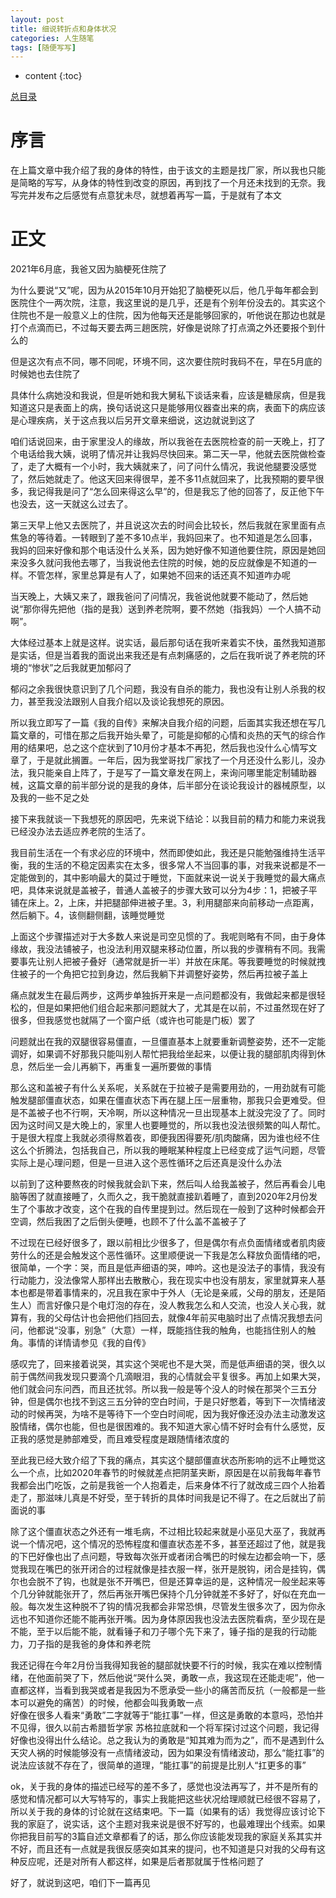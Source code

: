 ```yaml
---
layout: post
title: 细说转折点和身体状况
categories: 人生随笔
tags: [随便写写]
---
```


* content
{:toc}

[总目录](https://kljzndx.github.io/My-Blog/2023/01/23/my-life-notes-index/)

# 序言

在上篇文章中我介绍了我的身体的特性，由于该文的主题是找厂家，所以我也只能是简略的写写，从身体的特性到改变的原因，再到找了一个月还未找到的无奈。我写完并发布之后感觉有点意犹未尽，就想着再写一篇，于是就有了本文

# 正文

2021年6月底，我爸又因为脑梗死住院了

为什么要说“又”呢，因为从2015年10月开始犯了脑梗死以后，他几乎每年都会到医院住个一两次院，注意，我这里说的是几乎，还是有个别年份没去的。其实这个住院也不是一般意义上的住院，因为他每天还是能够回家的，听他说在那边也就是打个点滴而已，不过每天要去两三趟医院，好像是说除了打点滴之外还要报个到什么的

但是这次有点不同，哪不同呢，环境不同，这次要住院时我码不在，早在5月底的时候她也去住院了

具体什么病她没和我说，但是听她和我大舅私下谈话来看，应该是糖尿病，但是我知道这只是表面上的病，换句话说这只是能够用仪器查出来的病，表面下的病应该是心理疾病，关于这点我以后另开文章来细说，这边就说到这了

咱们话说回来，由于家里没人的缘故，所以我爸在去医院检查的前一天晚上，打了个电话给我大姨，说明了情况并让我妈尽快回来。第二天一早，他就去医院做检查了，走了大概有一个小时，我大姨就来了，问了问什么情况，我说他腿要没感觉了，然后她就走了。他这天回来得很早，差不多11点就回来了，比我预期的要早很多，我记得我是问了“怎么回来得这么早”的，但是我忘了他的回答了，反正他下午也没去，这一天就这么过去了。

第三天早上他又去医院了，并且说这次去的时间会比较长，然后我就在家里面有点焦急的等待着。一转眼到了差不多10点半，我妈回来了。也不知道是怎么回事，我妈的回来好像和那个电话没什么关系，因为她好像不知道他要住院，原因是她回来没多久就问我他去哪了，当我说他去住院的时候，她的反应就像是不知道的一样。不管怎样，家里总算是有人了，如果她不回来的话还真不知道咋办呢

当天晚上，大姨又来了，跟我爸问了问情况，我爸说他就要不能动了，然后她说“那你得先把他（指的是我）送到养老院啊，要不然她（指我妈）一个人搞不动啊”。

大体经过基本上就是这样。说实话，最后那句话在我听来着实不快，虽然我知道那是实话，但是当着我的面说出来我还是有点刺痛感的，之后在我听说了养老院的环境的“惨状”之后我就更加郁闷了

郁闷之余我很快意识到了几个问题，我没有自杀的能力，我也没有让别人杀我的权力，甚至我没法跟别人自我介绍以及谈论我想死的原因。

所以我立即写了一篇《我的自传》来解决自我介绍的问题，后面其实我还想在写几篇文章的，可惜在那之后我开始头晕了，可能是抑郁的心情和炎热的天气的综合作用的结果吧，总之这个症状到了10月份才基本不再犯，然后我也没什么心情写文章了，于是就此搁置。一年后，因为我堂哥找厂家找了一个月还没什么影儿，没办法，我只能亲自上阵了，于是写了一篇文章发在网上，来询问哪里能定制辅助器械，这篇文章的前半部分说的是我的身体，后半部分在谈论我设计的器械原型，以及我的一些不足之处

接下来我就谈一下我想死的原因吧，先来说下结论：以我目前的精力和能力来说我已经没办法去适应养老院的生活了。

我目前生活在一个有求必应的环境中，然而即使如此，我还是只能勉强维持生活平衡，我的生活的不稳定因素实在太多，很多常人不当回事的事，对我来说都是不一定能做到的，其中影响最大的莫过于睡觉，下面就来说一说关于我睡觉的最大痛点吧，具体来说就是盖被子，普通人盖被子的步骤大致可以分为4步：1，把被子平铺在床上。2，上床，并把腿部伸进被子里。3，利用腿部来向前移动一点距离，然后躺下。4，该侧翻侧翻，该睡觉睡觉

上面这个步骤描述对于大多数人来说是司空见惯的了。我呢则略有不同，由于身体缘故，我没法铺被子，也没法利用双腿来移动位置，所以我的步骤稍有不同。我需要事先让别人把被子叠好（通常就是折一半）并放在床尾。等我要睡觉的时候就拽住被子的一个角把它拉到身边，然后我躺下并调整好姿势，然后再拉被子盖上

痛点就发生在最后两步，这两步单独拆开来是一点问题都没有，我做起来都是很轻松的，但是如果把他们组合起来那问题就大了，尤其是在以前，不过虽然现在好了很多，但我感觉也就隔了一个窗户纸（或许也可能是门板）罢了

问题就出在我的双腿很容易僵直，一旦僵直基本上就要重新调整姿势，还不一定能调好，如果调不好那我只能叫别人帮忙把我给坐起来，以便让我的腿部肌肉得到休息，然后坐一会儿再躺下，再重复一遍所要做的事情

那么这和盖被子有什么关系呢，关系就在于拉被子是需要用劲的，一用劲就有可能触发腿部僵直状态，如果在僵直状态下再在腿上压一层重物，那我只会更难受。但是不盖被子也不行啊，天冷啊，所以这种情况一旦出现基本上就没完没了了。同时因为这时间又是大晚上的，家里人也要睡觉的，所以我也没法很频繁的叫人帮忙。于是很大程度上我就必须得熬着夜，即便我困得要死/肌肉酸痛，因为谁也经不住这么个折腾法，包括我自己，所以我的睡眠某种程度上已经变成了运气问题，尽管实际上是心理问题，但是一旦进入这个恶性循环之后还真是没什么办法

以前到了这种要熬夜的时候我就会趴下来，然后叫人给我盖被子，然后再看会儿电脑等困了就直接睡了，久而久之，我干脆就直接趴着睡了，直到2020年2月份发生了个事故才改变，这个在我的自传里提到过。然后现在一般到了这种时候都会开空调，然后我困了之后倒头便睡，也顾不了什么盖不盖被子了

不过现在已经好很多了，跟以前相比少很多了，但是偶尔有点负面情绪或者肌肉疲劳什么的还是会触发这个恶性循环。这里顺便说一下我是怎么释放负面情绪的吧，很简单，一个字：哭，而且是低声细语的哭，呻吟。这也是没法子的事情，我没有行动能力，没法像常人那样出去散散心，我在现实中也没有朋友，家里就算来人基本也都是带着事情来的，况且我在家中于外人（无论是亲戚，父母的朋友，还是陌生人）而言好像只是个电灯泡的存在，没人教我怎么和人交流，也没人关心我，就算有，我的父母估计也会把他们挡回去，就像4年前买电脑时出了点情况我想去问问，他都说“没事，别急”（大意）一样，既能挡住我的触角，也能挡住别人的触角。事情的详情请参见《我的自传》

感叹完了，回来接着说哭，其实这个哭呢也不是大哭，而是低声细语的哭，很久以前于偶然间我发现只要滴个几滴眼泪，我的心情就会平复很多。再加上如果大哭，他们就会问东问西，而且还扰邻。所以我一般是等个没人的时候在那哭个三五分钟，但是偶尔也找不到这三五分钟的空白时间，于是只好憋着，等到下一次情绪波动的时候再哭，为啥不是等待下一个空白时间呢，因为我好像还没办法主动激发这股情绪，偶尔也能，但也是很困难的。我不知道大家心情不好时会有什么感觉，反正我的感觉是肺部难受，而且难受程度是跟随情绪浓度的

至此我已经大致介绍了下我的痛点，其实这个腿部僵直状态所影响的远不止睡觉这么一个点，比如2020年春节的时候就差点把阴茎夹断，原因是在以前我每年春节我都会出门吃饭，之前是我爸一个人抱着走，后来身体不行了就改成三四个人抬着走了，那滋味儿真是不好受，至于转折的具体时间我是记不得了。在之后就出了前面说的事

除了这个僵直状态之外还有一堆毛病，不过相比较起来就是小巫见大巫了，我就再说一个情况吧，这个情况的恐怖程度和僵直状态差不多，甚至还超过了他，就是我的下巴好像也出了点问题，导致每次张开或者闭合嘴巴的时候左边都会响一下，感觉我现在嘴巴的张开闭合的过程就像是挂衣服一样，张开是脱钩，闭合是挂钩，偶尔也会脱不了钩，也就是张不开嘴巴，但是还算幸运的是，这种情况一般坐起来等个几分钟就能张开了，然后再张开嘴巴保持个几分钟就差不多好了，好似在充血一般。每次发生这种脱不了钩的情况我都会非常恐惧，尽管发生很多次了，因为你永远也不知道你还能不能再张开嘴。因为身体原因我也没法去医院看病，至少现在是不能，至于以后能不能，就看锤子和刀子哪个先下来了，锤子指的是我的行动能力，刀子指的是我爸的身体和养老院

我还记得在今年2月份当我得知我爸的腿部就快要不行的时候，我实在难以控制情绪，在他面前哭了下，然后他说“哭什么哭，勇敢一点，我这现在还能走呢”，他一直都这样，当看到我哭或者是我因为不愿承受一些小的痛苦而反抗（一般都是一些本可以避免的痛苦）的时候，他都会叫我勇敢一点  
好像在很多人看来“勇敢”二字就等于“能扛事”一样，但这是勇敢的本意吗，恐怕并不见得，很久以前古希腊哲学家 苏格拉底就和一个将军探讨过这个问题，我记得好像也没得出什么结论。总之我认为的勇敢是“知其难为而为之”，而不是遇到什么天灾人祸的时候能够没有一点情绪波动，因为如果没有情绪波动，那么“能扛事”的说法应该就不存在了，很简单的道理，“能扛事”的前提是比别人“扛更多的事”

ok，关于我的身体的描述已经写的差不多了，感觉也没法再写了，并不是所有的感觉和情况都可以大写特写的，事实上我能把这些状况给理顺就已经很不容易了，所以关于我的身体的讨论就在这结束吧。下一篇（如果有的话）我觉得应该讨论下我的家庭了，说实话，这个主题对我来说是很不好写的，也最难理出个线索。如果你把我目前写的3篇自述文章都看了的话，那么你应该能发现我的家庭关系其实并不好，而且还有一点就是我很反感突如其来的提问，也不知道是只对我的父母有这种反应呢，还是对所有人都这样，如果是后者那就属于性格问题了

好了，就说到这吧，咱们下一篇再见
